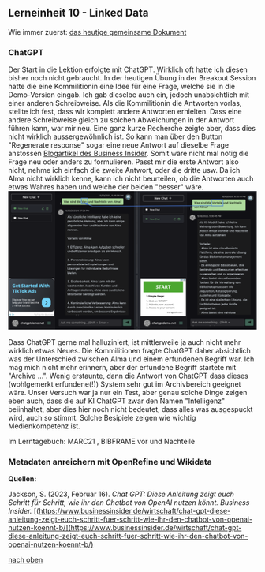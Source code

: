 ## Lerneinheit 10 - Linked Data
Wie immer zuerst: [das heutige gemeinsame Dokument](https://pad.gwdg.de/_6j1KL1wS9O7PD09pYDGoA#)

### ChatGPT
Der Start in die Lektion erfolgte mit ChatGPT. Wirklich oft hatte ich diesen bisher noch nicht gebraucht. In der heutigen Übung in der Breakout Session hatte die eine Kommilitionin eine Idee für eine Frage, welche sie in die Demo-Version eingab. Ich gab dieselbe auch ein, jedoch unabsichtlich mit einer anderen Schreibweise. Als die Kommilitionin die Antworten vorlas, stellte ich fest, dass wir komplett andere Antworten erhielten. Dass eine andere Schreibweise gleich zu solchen Abweichungen in der Antwort führen kann, war mir neu. Eine ganz kurze Recherche zeigte aber, dass dies nicht wirklich aussergewöhnlich ist. So kann man über den Button "Regenerate response" sogar eine neue Antwort auf dieselbe Frage anstossen [Blogartikel des Business Insider](https://www.businessinsider.de/wirtschaft/chat-gpt-diese-anleitung-zeigt-euch-schritt-fuer-schritt-wie-ihr-den-chatbot-von-openai-nutzen-koennt-b/).
Somit wäre nicht mal nötig die Frage neu oder anders zu formulieren. Passt mir die erste Antwort also nicht, nehme ich einfach die zweite Antwort, oder die dritte usw. Da ich Alma nicht wirklich kenne, kann ich nicht beurteilen, ob die Antworten auch etwas Wahres haben und welche der beiden "besser" wäre. 
![Vergleich der Fragen in ChatGPT](https://github.com/Sabs135/Lerntagebuch-BAIN/blob/main/img/Vrgl_fragen_chatgpt.png?raw=true)

Dass ChatGPT gerne mal halluziniert, ist mittlerweile ja auch nicht mehr wirklich etwas Neues. Die Kommilitionen fragte ChatGPT daher absichtlich was der Unterschied zwischen Alma und einem erfundenen Begriff war. Ich mag mich nicht mehr erinnern, aber der erfundene Begriff startete mit "Archive ...". Wenig erstaunte, dann die Antwort von ChatGPT dass dieses (wohlgemerkt erfundene(!)) System sehr gut im Archivbereich geeignet wäre. Unser Versuch war ja nur ein Test, aber genau solche Dinge zeigen eben auch, dass die auf KI ChatGPT zwar den Namen "Intelligenz" beiinhaltet, aber dies hier noch nicht bedeutet, dass alles was ausgespuckt wird, auch so stimmt. Solche Besipiele zeigen wie wichtig Medienkompetenz ist. 

Im Lerntagebuch: 
MARC21 , BIBFRAME vor und Nachteile 

### Metadaten anreichern mit OpenRefine und Wikidata
 


**Quellen:**

Jackson, S. (2023, Februar 16). _Chat GPT: Diese Anleitung zeigt euch Schritt für Schritt, wie ihr den Chatbot von OpenAI nutzen könnt. Business Insider._
[(https://www.businessinsider.de/wirtschaft/chat-gpt-diese-anleitung-zeigt-euch-schritt-fuer-schritt-wie-ihr-den-chatbot-von-openai-nutzen-koennt-b/](https://www.businessinsider.de/wirtschaft/chat-gpt-diese-anleitung-zeigt-euch-schritt-fuer-schritt-wie-ihr-den-chatbot-von-openai-nutzen-koennt-b/)

[nach oben](#lerneinheit-8---linked-data)
